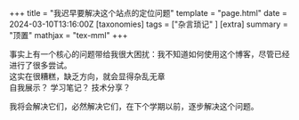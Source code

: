 +++
title = "我迟早要解决这个站点的定位问题"
template = "page.html"
date = 2024-03-10T13:16:00Z
[taxonomies]
tags = ["杂言琐记" ]
[extra]
summary = "顶置"
mathjax = "tex-mml"
+++


事实上有一个核心的问题带给我很大困扰：我不知道如何使用这个博客，尽管已经进行了很多尝试。
<br>
这实在很糟糕，缺乏方向，就会显得杂乱无章
<br>
自我展示？ 学习笔记？  技术分享？

我将会解决它们，必然解决它们，在下个学期以前，逐步解决这个问题。


